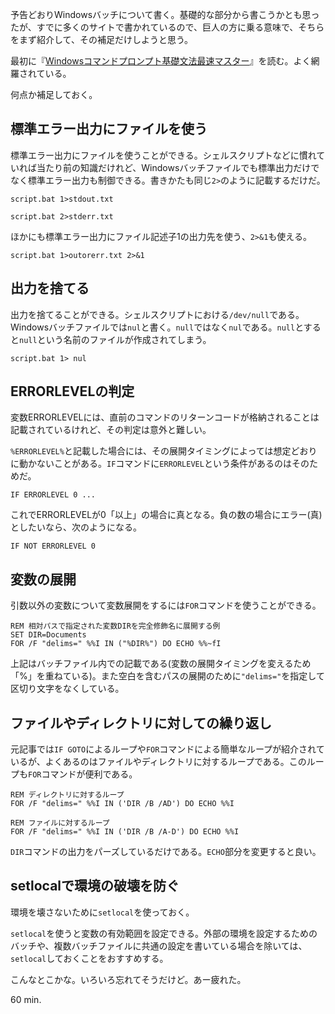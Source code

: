 予告どおりWindowsバッチについて書く。基礎的な部分から書こうかとも思ったが、すでに多くのサイトで書かれているので、巨人の方に乗る意味で、そちらをまず紹介して、その補足だけしようと思う。

最初に『[Windowsコマンドプロンプト基礎文法最速マスター](http://windows.g.hatena.ne.jp/cx20/20100203/p1)』を読む。よく網羅されている。

何点か補足しておく。

## 標準エラー出力にファイルを使う

標準エラー出力にファイルを使うことができる。シェルスクリプトなどに慣れていれば当たり前の知識だけれど、Windowsバッチファイルでも標準出力だけでなく標準エラー出力も制御できる。書きかたも同じ`2>`のように記載するだけだ。

    script.bat 1>stdout.txt

    script.bat 2>stderr.txt

ほかにも標準エラー出力にファイル記述子1の出力先を使う、`2>&1`も使える。

    script.bat 1>outorerr.txt 2>&1

## 出力を捨てる

出力を捨てることができる。シェルスクリプトにおける`/dev/null`である。Windowsバッチファイルでは`nul`と書く。`null`ではなく`nul`である。`null`とすると`null`という名前のファイルが作成されてしまう。

    script.bat 1> nul

## ERRORLEVELの判定

変数ERRORLEVELには、直前のコマンドのリターンコードが格納されることは記載されているけれど、その判定は意外と難しい。

`%ERRORLEVEL%`と記載した場合には、その展開タイミングによっては想定どおりに動かないことがある。`IF`コマンドに`ERRORLEVEL`という条件があるのはそのためだ。

    IF ERRORLEVEL 0 ...

これでERRORLEVELが0「以上」の場合に真となる。負の数の場合にエラー(真)としたいなら、次のようになる。

    IF NOT ERRORLEVEL 0

## 変数の展開

引数以外の変数について変数展開をするには`FOR`コマンドを使うことができる。

    REM 相対パスで指定された変数DIRを完全修飾名に展開する例
    SET DIR=Documents
    FOR /F "delims=" %%I IN ("%DIR%") DO ECHO %%~fI

上記はバッチファイル内での記載である(変数の展開タイミングを変えるため「%」を重ねている)。また空白を含むパスの展開のために`"delims="`を指定して区切り文字をなくしている。

## ファイルやディレクトリに対しての繰り返し

元記事では`IF GOTO`によるループや`FOR`コマンドによる簡単なループが紹介されているが、よくあるのはファイルやディレクトリに対するループである。このループも`FOR`コマンドが便利である。

    REM ディレクトリに対するループ
    FOR /F "delims=" %%I IN ('DIR /B /AD') DO ECHO %%I

    REM ファイルに対するループ
    FOR /F "delims=" %%I IN ('DIR /B /A-D') DO ECHO %%I

`DIR`コマンドの出力をパーズしているだけである。`ECHO`部分を変更すると良い。

## setlocalで環境の破壊を防ぐ

環境を壊さないために`setlocal`を使っておく。

`setlocal`を使うと変数の有効範囲を設定できる。外部の環境を設定するためのバッチや、複数バッチファイルに共通の設定を書いている場合を除いては、`setlocal`しておくことをおすすめする。

こんなとこかな。いろいろ忘れてそうだけど。あー疲れた。

60 min.


